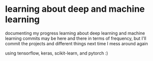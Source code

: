 # learning about deep and machine learning
documenting my progress learning about deep learning and machine learning
commits may be here and there in terms of frequency, but I'll commit the projects and different things next time I mess around again

using tensorflow, keras, scikit-learn, and pytorch :)